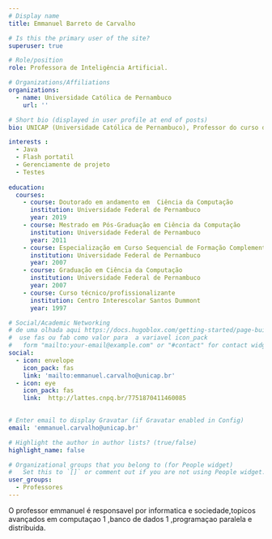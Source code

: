 ```yaml
---
# Display name
title: Emmanuel Barreto de Carvalho

# Is this the primary user of the site?
superuser: true

# Role/position
role: Professora de Inteligência Artificial.

# Organizations/Affiliations
organizations:
  - name: Universidade Católica de Pernambuco
    url: ''

# Short bio (displayed in user profile at end of posts)
bio: UNICAP (Universidade Católica de Pernambuco), Professor do curso de ciência da computação; ETE-Ginásio Pernambucano, professor do ensino técnico; CIn-UFPE aluno do programa de Doutorado Ciência da Computação 2019.1-atual; Mestrado em Ciência da Computação pelo CIn-UFPE, 2011.2; Especializado em Engenharia de Software Testes no Curso de Extensão UFPE-CIn (2007); Graduado em Sistema de Informação - Ênfase em Eng. de Software pela Faculdade Integrada do Recife, FIR(2007); Técnico em Contabilidade, Centro Interescolar Santos Dummont (1997). Professor (Pós-graduação, Graduação e Técnico); Pesquisador (CAPES); Pesquisador do IEI Instituto Educação Para Inovação; Fez parte do corpo editorial e científico da revista S.Informe.

interests :
  - Java
  - Flash portatil
  - Gerenciamente de projeto
  - Testes
  
education:
  courses:
    - course: Doutorado em andamento em  Ciência da Computação
      institution: Universidade Federal de Pernambuco
      year: 2019
    - course: Mestrado em Pós-Graduação em Ciência da Computação
      institution: Universidade Federal de Pernambuco
      year: 2011
    - course: Especialização em Curso Sequencial de Formação Complementar em Teste
      institution: Universidade Federal de Pernambuco
      year: 2007
    - course: Graduação em Ciência da Computação
      institution: Universidade Federal de Pernambuco
      year: 2007
    - course: Curso técnico/profissionalizante
      institution: Centro Interescolar Santos Dummont
      year: 1997

# Social/Academic Networking
# de uma olhada aqui https://docs.hugoblox.com/getting-started/page-builder/#icons
#  use fas ou fab como valor para  a variavel icon_pack
#   form "mailto:your-email@example.com" or "#contact" for contact widget.
social:
  - icon: envelope
    icon_pack: fas
    link: 'mailto:emmanuel.carvalho@unicap.br'
  - icon: eye
    icon_pack: fas
    link:  http://lattes.cnpq.br/7751870411460085
    

# Enter email to display Gravatar (if Gravatar enabled in Config)
email: 'emmanuel.carvalho@unicap.br'

# Highlight the author in author lists? (true/false)
highlight_name: false

# Organizational groups that you belong to (for People widget)
#   Set this to `[]` or comment out if you are not using People widget.
user_groups:
  - Professores
---
```


O professor emmanuel é responsavel por informatica e sociedade,topicos avançados em computaçao 1 ,banco de dados 1 ,programaçao paralela e distribuida.

